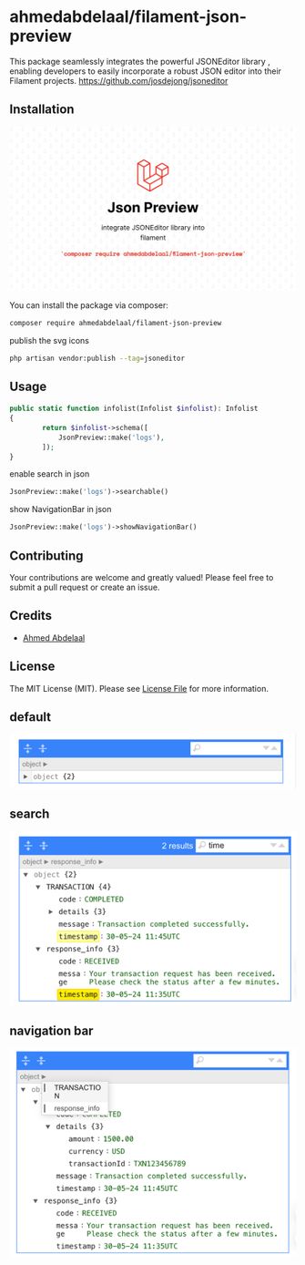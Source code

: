 # ahmedabdelaal/filament-json-preview

This package seamlessly integrates the powerful JSONEditor library , enabling developers to easily incorporate a robust JSON editor into their Filament projects.
https://github.com/josdejong/jsoneditor

## Installation

![img.png](https://raw.githubusercontent.com/ahmedabdel3al/filament-json-preview/main/images/img.png)

You can install the package via composer:

```bash
composer require ahmedabdelaal/filament-json-preview
```

publish the svg icons 
```bash
php artisan vendor:publish --tag=jsoneditor
```
## Usage

```php
public static function infolist(Infolist $infolist): Infolist
{
        return $infolist->schema([
            JsonPreview::make('logs'),
        ]);
}
```

enable search in json

```php
JsonPreview::make('logs')->searchable()
```

show NavigationBar in json

```php
JsonPreview::make('logs')->showNavigationBar()
```


## Contributing

Your contributions are welcome and greatly valued! Please feel free to submit a pull request or create an issue.

## Credits

- [Ahmed Abdelaal](https://github.com/ahmedabdel3al)

## License

The MIT License (MIT). Please see [License File](LICENSE.md) for more information.

<div class="filam![img_1.png](img_1.png)ent-hidden">
    <h2>default</h2>
    <img src="https://raw.githubusercontent.com/ahmedabdel3al/filament-json-preview/main/images/collapse.png" alt="Screenshot"/>
</div>

<div class="filam![img_1.png](img_1.png)ent-hidden">
    <h2>search</h2>
    <img src="https://raw.githubusercontent.com/ahmedabdel3al/filament-json-preview/main/images/search.png" alt="Screenshot"/>
</div>

<div class="filam![img_1.png](img_1.png)ent-hidden">
    <h2>navigation bar</h2>
    <img src="https://raw.githubusercontent.com/ahmedabdel3al/filament-json-preview/main/images/navigationbar.png" alt="Screenshot"/>
</div>




